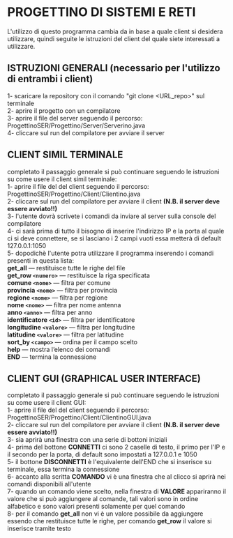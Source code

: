 # PROGETTINO DI SISTEMI E RETI

L'utilizzo di questo programma cambia da in base a quale client si desidera utilizzare, quindi seguite le istruzioni del client del quale siete interessati a utilizzare.

## ISTRUZIONI GENERALI (necessario per l'utilizzo di entrambi i client)

1- scaricare la repository con il comando "git clone <URL_repo>" sul terminale  
2- aprire il progetto con un compilatore  
3- aprire il file del server seguendo il percorso: ProgettinoSER/Progettino/Server/Serverino.java  
4- cliccare sul run del compilatore per avviare il server  

## CLIENT SIMIL TERMINALE 

completato il passaggio generale si può continuare seguendo le istruzioni su come usere il client simil terminale:  
1- aprire il file del del client seguendo il percorso: ProgettinoSER/Progettino/Client/Clientino.java  
2- cliccare sul run del compilatore per avviare il client **(N.B. il server deve essere avviato!!)**  
3- l'utente dovrà scrivete i comandi da inviare al server sulla console del compilatore  
4- ci sarà prima di tutto il bisogno di inserire l'indirizzo IP e la porta al quale ci si deve connettere, se si lasciano i 2 campi vuoti essa metterà di default 127.0.0.1:1050  
5- dopodichè l'utente potra utilizzare il programma inserendo i comandi presenti in questa lista:  
**get_all** — restituisce tutte le righe del file  
**get_row `<numero>`** — restituisce la riga specificata  
**comune `<nome>`** — filtra per comune  
**provincia `<nome>`** — filtra per provincia  
**regione `<nome>`** — filtra per regione  
**nome `<nome>`** — filtra per nome antenna  
**anno `<anno>`** — filtra per anno  
**identificatore `<id>`** — filtra per identificatore  
**longitudine `<valore>`** — filtra per longitudine  
**latitudine `<valore>`** — filtra per latitudine  
**sort_by `<campo>`** — ordina per il campo scelto  
**help** — mostra l’elenco dei comandi  
**END** — termina la connessione  

## CLIENT GUI (GRAPHICAL USER INTERFACE)

completato il passaggio generale si può continuare seguendo le istruzioni su come usere il client GUI:  
1- aprire il file del del client seguendo il percorso: ProgettinoSER/Progettino/Client/ClientinoGUI.java  
2- cliccare sul run del compilatore per avviare il client **(N.B. il server deve essere avviato!!)**  
3- sia aprirà una finestra con una serie di bottoni iniziali  
4- prima del bottone **CONNETTI** ci sono 2 caselle di testo, il primo per l'IP e il secondo per la porta, di default sono impostati a 127.0.0.1 e 1050  
5- il bottone **DISCONNETTI** è l'equivalente dell'END che si inserisce su terminale, essa termina la connessione  
6- accanto alla scritta **COMANDO** vi è una finestra che al clicco si aprirà nei comandi disponibili all'utente  
7- quando un comando viene scelto, nella finestra di **VALORE** appariranno il valore che si può aggiungere al comande, tali valori sono in ordine alfabetico e sono valori presenti solamente per quel comando  
8- per il comando **get_all** non vi è un valore possibile da aggiungere essendo che restituisce tutte le righe, per comando **get_row** il valore si inserisce tramite testo
